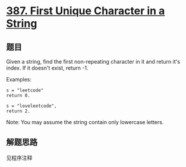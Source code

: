 # [387. First Unique Character in a String](https://leetcode-cn.com/problems/first-unique-character-in-a-string/)

## 题目

Given a string, find the first non-repeating character in it and return it's index. If it doesn't exist, return -1.

Examples:

```text
s = "leetcode"
return 0.

s = "loveleetcode",
return 2.
```

Note: You may assume the string contain only lowercase letters.

## 解题思路

见程序注释
